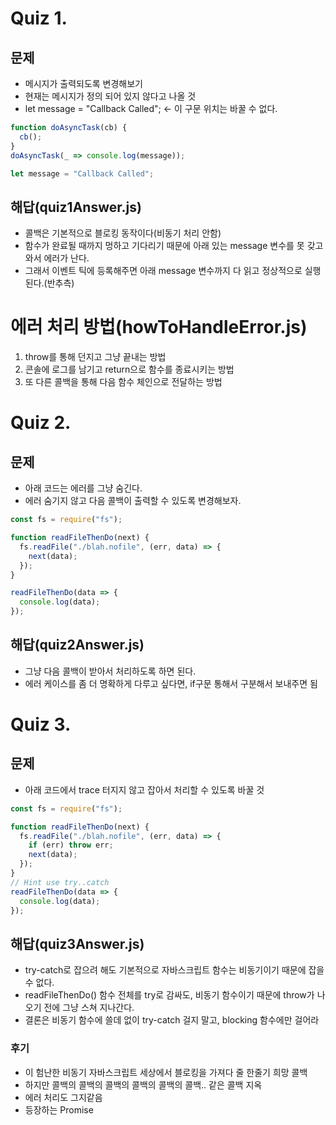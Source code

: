 # Quiz 1.
## 문제
- 메시지가 출력되도록 변경해보기
- 현재는 메시지가 정의 되어 있지 않다고 나올 것
- let message = "Callback Called"; <- 이 구문 위치는 바꿀 수 없다. 

```javascript
function doAsyncTask(cb) {
  cb();
}
doAsyncTask(_ => console.log(message));

let message = "Callback Called";
```

## 해답(quiz1Answer.js)
- 콜백은 기본적으로 블로킹 동작이다(비동기 처리 안함)
- 함수가 완료될 때까지 멍하고 기다리기 때문에 아래 있는 message 변수를 못 갖고 와서 에러가 난다.
- 그래서 이벤트 틱에 등록해주면 아래 message 변수까지 다 읽고 정상적으로 실행된다.(반추측)

# 에러 처리 방법(howToHandleError.js)
1. throw를 통해 던지고 그냥 끝내는 방법
2. 콘솔에 로그를 남기고 return으로 함수를 종료시키는 방법
3. 또 다른 콜백을 통해 다음 함수 체인으로 전달하는 방법

# Quiz 2.
## 문제
- 아래 코드는 에러를 그냥 숨긴다.
- 에러 숨기지 않고 다음 콜백이 출력할 수 있도록 변경해보자.

```javascript
const fs = require("fs");

function readFileThenDo(next) {
  fs.readFile("./blah.nofile", (err, data) => {
    next(data);
  });
}

readFileThenDo(data => {
  console.log(data);
});
```

## 해답(quiz2Answer.js)
- 그냥 다음 콜백이 받아서 처리하도록 하면 된다.
- 에러 케이스를 좀 더 명확하게 다루고 싶다면, if구문 통해서 구분해서 보내주면 됨

# Quiz 3.
## 문제
- 아래 코드에서 trace 터지지 않고 잡아서 처리할 수 있도록 바꿀 것

```javascript
const fs = require("fs");

function readFileThenDo(next) {
  fs.readFile("./blah.nofile", (err, data) => {
    if (err) throw err;
    next(data);
  });
}
// Hint use try..catch
readFileThenDo(data => {
  console.log(data);
});
```

## 해답(quiz3Answer.js)
- try-catch로 잡으려 해도 기본적으로 자바스크립트 함수는 비동기이기 때문에 잡을 수 없다.
- readFileThenDo() 함수 전체를 try로 감싸도, 비동기 함수이기 때문에 throw가 나오기 전에 그냥 스쳐 지나간다.
- 결론은 비동기 함수에 쓸데 없이 try-catch 걸지 말고, blocking 함수에만 걸어라

### 후기
- 이 험난한 비동기 자바스크립트 세상에서 블로킹을 가져다 줄 한줄기 희망 콜백
- 하지만 콜백의 콜백의 콜백의 콜백의 콜백의 콜백.. 같은 콜백 지옥
- 에러 처리도 그지같음
- 등장하는 Promise
